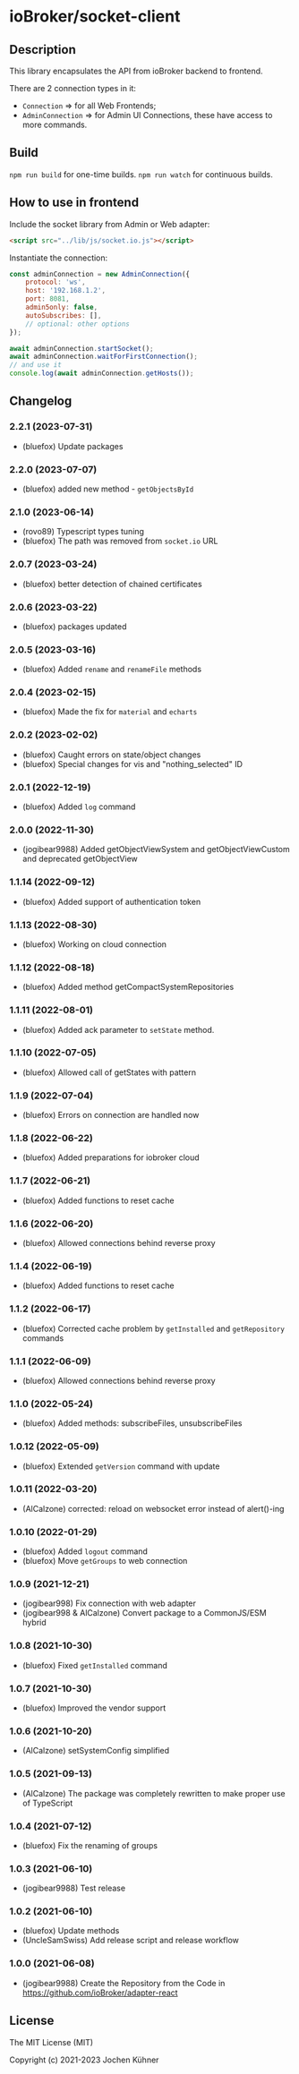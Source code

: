 # ioBroker/socket-client

## Description
This library encapsulates the API from ioBroker backend to frontend.

There are 2 connection types in it:
- `Connection` => for all Web Frontends;
- `AdminConnection` => for Admin UI Connections, these have access to more commands.

## Build
`npm run build` for one-time builds.
`npm run watch` for continuous builds.

## How to use in frontend
Include the socket library from Admin or Web adapter:
```html
<script src="../lib/js/socket.io.js"></script>
```

Instantiate the connection:
```js
const adminConnection = new AdminConnection({
	protocol: 'ws',
	host: '192.168.1.2',
	port: 8081,
	admin5only: false,
	autoSubscribes: [],
	// optional: other options
});

await adminConnection.startSocket();
await adminConnection.waitForFirstConnection();
// and use it
console.log(await adminConnection.getHosts());
```

<!--
	Placeholder for the next version (at the beginning of the line):
	### **WORK IN PROGRESS**
-->
## Changelog
### 2.2.1 (2023-07-31)
* (bluefox) Update packages

### 2.2.0 (2023-07-07)
* (bluefox) added new method - `getObjectsById`

### 2.1.0 (2023-06-14)
* (rovo89) Typescript types tuning
* (bluefox) The path was removed from `socket.io` URL

### 2.0.7 (2023-03-24)
* (bluefox) better detection of chained certificates

### 2.0.6 (2023-03-22)
* (bluefox) packages updated

### 2.0.5 (2023-03-16)
* (bluefox) Added `rename` and `renameFile` methods

### 2.0.4 (2023-02-15)
* (bluefox) Made the fix for `material` and `echarts`

### 2.0.2 (2023-02-02)
* (bluefox) Caught errors on state/object changes
* (bluefox) Special changes for vis and "nothing_selected" ID

### 2.0.1 (2022-12-19)
* (bluefox) Added `log` command

### 2.0.0 (2022-11-30)
* (jogibear9988) Added getObjectViewSystem and getObjectViewCustom and deprecated getObjectView

### 1.1.14 (2022-09-12)
* (bluefox) Added support of authentication token

### 1.1.13 (2022-08-30)
* (bluefox) Working on cloud connection

### 1.1.12 (2022-08-18)
* (bluefox) Added method getCompactSystemRepositories

### 1.1.11 (2022-08-01)
* (bluefox) Added ack parameter to `setState` method.

### 1.1.10 (2022-07-05)
* (bluefox) Allowed call of getStates with pattern

### 1.1.9 (2022-07-04)
* (bluefox) Errors on connection are handled now

### 1.1.8 (2022-06-22)
* (bluefox) Added preparations for iobroker cloud

### 1.1.7 (2022-06-21)
* (bluefox) Added functions to reset cache

### 1.1.6 (2022-06-20)
* (bluefox) Allowed connections behind reverse proxy

### 1.1.4 (2022-06-19)
* (bluefox) Added functions to reset cache

### 1.1.2 (2022-06-17)
* (bluefox) Corrected cache problem by `getInstalled` and `getRepository` commands

### 1.1.1 (2022-06-09)
* (bluefox) Allowed connections behind reverse proxy

### 1.1.0 (2022-05-24)
* (bluefox) Added methods: subscribeFiles, unsubscribeFiles

### 1.0.12 (2022-05-09)
* (bluefox) Extended `getVersion` command with update

### 1.0.11 (2022-03-20)
* (AlCalzone) corrected: reload on websocket error instead of alert()-ing

### 1.0.10 (2022-01-29)
* (bluefox) Added `logout` command
* (bluefox) Move `getGroups` to web connection

### 1.0.9 (2021-12-21)
* (jogibear998) Fix connection with web adapter
* (jogibear998 & AlCalzone) Convert package to a CommonJS/ESM hybrid

### 1.0.8 (2021-10-30)
* (bluefox) Fixed `getInstalled` command

### 1.0.7 (2021-10-30)
* (bluefox) Improved the vendor support

### 1.0.6 (2021-10-20)
* (AlCalzone) setSystemConfig simplified

### 1.0.5 (2021-09-13)
* (AlCalzone) The package was completely rewritten to make proper use of TypeScript

### 1.0.4 (2021-07-12)
* (bluefox) Fix the renaming of groups

### 1.0.3 (2021-06-10)
* (jogibear9988) Test release

### 1.0.2 (2021-06-10)
* (bluefox) Update methods
* (UncleSamSwiss) Add release script and release workflow

### 1.0.0 (2021-06-08)
* (jogibear9988) Create the Repository from the Code in https://github.com/ioBroker/adapter-react

## License
The MIT License (MIT)

Copyright (c) 2021-2023 Jochen Kühner
